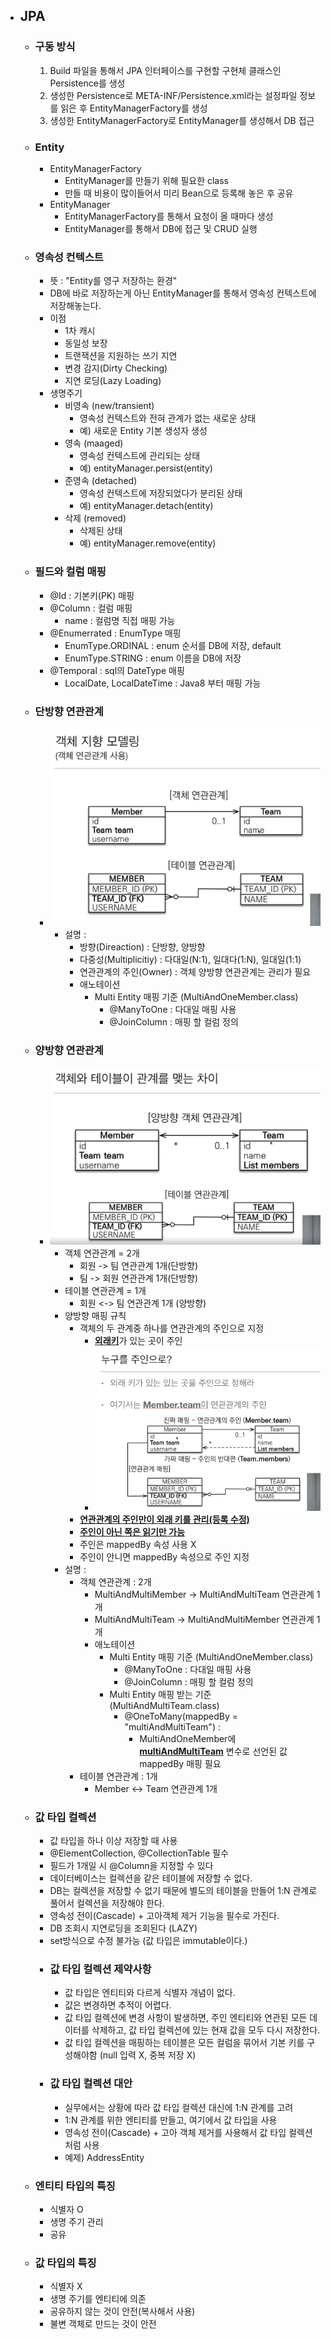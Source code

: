 + ## JPA
    + ### 구동 방식
        1. Build 파일을 통해서 JPA 인터페이스를 구현할 구현체 클래스인 Persistence를 생성
        2. 생성한 Persistence로 META-INF/Persistence.xml라는 설정파일 정보를 읽은 후 EntityManagerFactory를 생성
        3. 생성한 EntityManagerFactory로 EntityManager를 생성해서 DB 접근
    + ### Entity
        + EntityManagerFactory
            + EntityManager를 만들기 위해 필요한 class
            + 만들 때 비용이 많이들어서 미리 Bean으로 등록해 놓은 후 공유
        + EntityManager
            + EntityManagerFactory를 통해서 요청이 올 때마다 생성
            + EntityManager를 통해서 DB에 접근 및 CRUD 실행
    + ### 영속성 컨텍스트
        + 뜻 : "Entity를 영구 저장하는 환경"
        + DB에 바로 저장하는게 아닌 EntityManager를 통해서 영속성 컨텍스트에 저장해놓는다.
        + 이점
            + 1차 캐시
            + 동일성 보장
            + 트랜잭션을 지원하는 쓰기 지연
            + 변경 감지(Dirty Checking)
            + 지연 로딩(Lazy Loading)
        + 생명주기
            + 비영속 (new/transient)
                + 영속성 컨텍스트와 전혀 관계가 없는 새로운 상태
                + 예) 새로운 Entity 기본 생성자 생성
            + 영속 (maaged)
                + 영속성 컨텍스트에 관리되는 상태
                + 예) entityManager.persist(entity)
            + 준영속 (detached)
                + 영속성 컨텍스트에 저장되었다가 분리된 상태
                + 예) entityManager.detach(entity)
            + 삭제 (removed)
                + 삭제된 상태
                + 예) entityManager.remove(entity)
    + ### 필드와 컬럼 매핑
        + @Id : 기본키(PK) 매핑
        + @Column : 컬럼 매핑
            + name : 컬럼명 직접 매핑 가능
        + @Enumerrated : EnumType 매핑
            + EnumType.ORDINAL : enum 순서를 DB에 저장, default
            + EnumType.STRING : enum 이름을 DB에 저장
        + @Temporal : sql의 DateType 매핑
            + LocalDate, LocalDateTime : Java8 부터 매핑 가능
    + ### 단방향 연관관계
      + ![img.png](images/MultiAndOne.png)
        + 설명 :
          + 방향(Direaction) : 단방향, 양방향
          + 다중성(Multiplicitiy) : 다대일(N:1), 일대다(1:N), 일대일(1:1)
          + 연관관계의 주인(Owner) : 객체 양방향 연관관계는 관리가 필요
          + 애노테이션
            + Multi Entity 매핑 기준 (MultiAndOneMember.class)
              + @ManyToOne : 다대일 매핑 사용
              + @JoinColumn : 매핑 할 컬럼 정의
    + ### 양방향 연관관계
      + ![img.png](images/MultiAndMulti.png)
        + 객체 연관관계 = 2개
            + 회원 -> 팀 연관관계 1개(단방향)
            + 팀 -> 회원 연관관계 1개(단방향)
        + 테이블 연관관계 = 1개
            + 회원 <-> 팀 연관관계 1개 (양방향)
        + 양방향 매핑 규칙
          + 객체의 두 관계중 하나를 연관관계의 주인으로 지정
            + <U>**외래키**</U>가 있는 곳이 주인
            + ![img.png](images/MultiAndMultiOwner.png)
          + <U>**연관관계의 주인만이 외래 키를 관리(등록 수정)**</U>
          + <U>**주인이 아닌 쪽은 읽기만 가능**</U>
          + 주인은 mappedBy 속성 사용 X
          + 주인이 안니면 mappedBy 속성으로 주인 지정
        + 설명 :
          + 객체 연관관계 : 2개
            + MultiAndMultiMember -> MultiAndMultiTeam 연관관계 1개
            + MultiAndMultiTeam -> MultiAndMultiMember 연관관계 1개
            + 애노테이션
              + Multi Entity 매핑 기준 (MultiAndOneMember.class)
                + @ManyToOne : 다대일 매핑 사용
                + @JoinColumn : 매핑 할 컬럼 정의
              + Multi Entity 매핑 받는 기준 (MultiAndMultiTeam.class)
                + @OneToMany(mappedBy = "multiAndMultiTeam") : 
                  + MultiAndOneMember에 <U>**multiAndMultiTeam**</U> 변수로 선언된 값 mappedBy 매핑 필요
          + 테이블 연관관계 : 1개
              + Member <-> Team 연관관계 1개

    + ### 값 타입 컬렉션
        + 값 타입을 하나 이상 저장할 때 사용
        + @ElementCollection, @CollectionTable 필수
        + 필드가 1개일 시 @Column을 지정할 수 있다
        + 데이터베이스는 컬렉션을 같은 테이블에 저장할 수 없다.
        + DB는 컬렉션을 저장할 수 없기 때문에 별도의 테이블을 만들어 1:N 관계로 풀어서 컬렉션을 저장해야 한다.
        + 영속성 전이(Cascade) + 고아객체 제거 기능을 필수로 가진다.
        + DB 조회시 지연로딩을 조회된다 (LAZY)
        + set방식으로 수정 불가능 (값 타입은 immutable이다.)
        + ### 값 타입 컬렉션 제약사항
            + 값 타입은 엔티티와 다르게 식별자 개념이 없다.
            + 값은 변경하면 추적이 어렵다.
            + 값 타입 컬렉션에 변경 사항이 발생하면, 주인 엔티티와 연관된 모든 데이터를 삭제하고,
              값 타입 컬렉션에 있는 현재 값을 모두 다시 저장한다.
            + 값 타입 컬렉션을 매핑하는 테이블은 모든 컬럼을 묶어서 기본 키를 구성해야함
              (null 입력 X, 중복 저장 X)
        + ### 값 타입 컬렉션 대안
            + 실무에서는 상황에 따라 값 타입 컬렉션 대신에 1:N 관계를 고려
            + 1:N 관계를 위한 엔티티를 만들고, 여기에서 값 타입을 사용
            + 영속성 전이(Cascade) + 고아 객체 제거를 사용해서 값 타입 컬렉션 처럼 사용
            + 예제) AddressEntity
    + ### 엔티티 타입의 특징
        + 식별자 O
        + 생명 주기 관리
        + 공유
    + ### 값 타입의 특징
        + 식별자 X
        + 생명 주기를 엔티티에 의존
        + 공유하지 않는 것이 안전(복사해서 사용)
        + 불변 객체로 만드는 것이 안전     